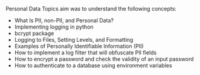 Personal Data
Topics aim was to understand the following concepts:

- What Is PII, non-PII, and Personal Data?
- Implementing logging in python
- bcrypt package
- Logging to Files, Setting Levels, and Formatting
- Examples of Personally Identifiable Information (PII)
- How to implement a log filter that will obfuscate PII fields
- How to encrypt a password and check the validity of an input password
- How to authenticate to a database using environment variables
